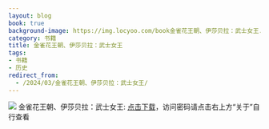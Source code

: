 ```yaml
---
layout: blog
book: true
background-image: https://img.locyoo.com/book金雀花王朝、伊莎贝拉：武士女王.jpg
category: 书籍
title: 金雀花王朝、伊莎贝拉：武士女王
tags:
- 书籍
- 历史
redirect_from:
  - /2024/03/金雀花王朝、伊莎贝拉：武士女王/
---
```

![](https://img.locyoo.com/book金雀花王朝、伊莎贝拉：武士女王.jpg)
金雀花王朝、伊莎贝拉：武士女王: <a name = "ref1" href="https://url18.ctfile.com/f/50983618-1055432956-32c8a2?p=3619">点击下载</a>，访问密码请点击右上方“关于”自行查看